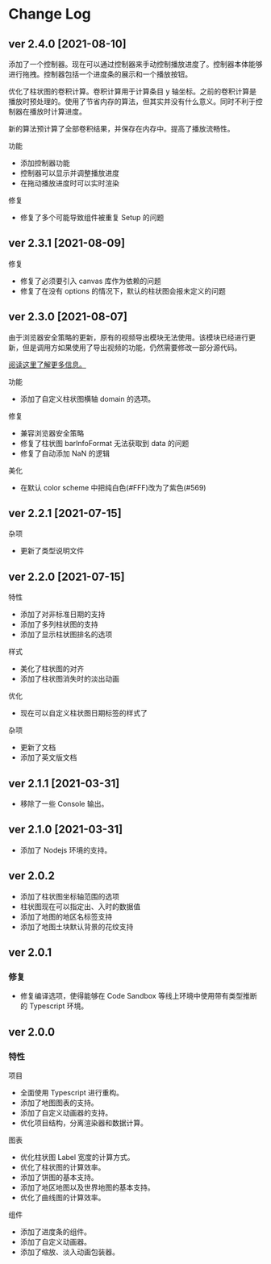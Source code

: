 # Change Log

## ver 2.4.0 [2021-08-10]

添加了一个控制器。现在可以通过控制器来手动控制播放进度了。控制器本体能够进行拖拽。控制器包括一个进度条的展示和一个播放按钮。

优化了柱状图的卷积计算。卷积计算用于计算条目 y 轴坐标。之前的卷积计算是播放时预处理的。使用了节省内存的算法，但其实并没有什么意义。同时不利于控制器在播放时计算进度。

新的算法预计算了全部卷积结果，并保存在内存中。提高了播放流畅性。

功能

- 添加控制器功能
- 控制器可以显示并调整播放进度
- 在拖动播放进度时可以实时渲染

修复

- 修复了多个可能导致组件被重复 Setup 的问题

## ver 2.3.1 [2021-08-09]

修复

- 修复了必须要引入 canvas 库作为依赖的问题
- 修复了在没有 options 的情况下，默认的柱状图会报未定义的问题

## ver 2.3.0 [2021-08-07]

由于浏览器安全策略的更新，原有的视频导出模块无法使用。该模块已经进行更新，但是调用方如果使用了导出视频的功能，仍然需要修改一部分源代码。

[阅读这里了解更多信息。](https://developer.chrome.com/blog/enabling-shared-array-buffer/#origin-trial)

功能

- 添加了自定义柱状图横轴 domain 的选项。

修复

- 兼容浏览器安全策略
- 修复了柱状图 barInfoFormat 无法获取到 data 的问题
- 修复了自动添加 NaN 的逻辑

美化

- 在默认 color scheme 中把纯白色(#FFF)改为了紫色(#569)

## ver 2.2.1 [2021-07-15]

杂项

- 更新了类型说明文件

## ver 2.2.0 [2021-07-15]

特性

- 添加了对非标准日期的支持
- 添加了多列柱状图的支持
- 添加了显示柱状图排名的选项

样式

- 美化了柱状图的对齐
- 添加了柱状图消失时的淡出动画

优化

- 现在可以自定义柱状图日期标签的样式了

杂项

- 更新了文档
- 添加了英文版文档

## ver 2.1.1 [2021-03-31]

- 移除了一些 Console 输出。

## ver 2.1.0 [2021-03-31]

- 添加了 Nodejs 环境的支持。

## ver 2.0.2

- 添加了柱状图坐标轴范围的选项
- 柱状图现在可以指定出、入时的数据值
- 添加了地图的地区名标签支持
- 添加了地图土块默认背景的花纹支持

## ver 2.0.1

### 修复

- 修复编译选项，使得能够在 Code Sandbox 等线上环境中使用带有类型推断的 Typescript 环境。

## ver 2.0.0

### 特性

项目

- 全面使用 Typescript 进行重构。
- 添加了地图图表的支持。
- 添加了自定义动画器的支持。
- 优化项目结构，分离渲染器和数据计算。

图表

- 优化柱状图 Label 宽度的计算方式。
- 优化了柱状图的计算效率。
- 添加了饼图的基本支持。
- 添加了地区地图以及世界地图的基本支持。
- 优化了曲线图的计算效率。

组件

- 添加了进度条的组件。
- 添加了自定义动画器。
- 添加了缩放、淡入动画包装器。
